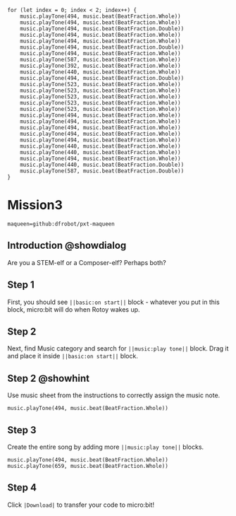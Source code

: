 ```template
for (let index = 0; index < 2; index++) {
    music.playTone(494, music.beat(BeatFraction.Whole))
    music.playTone(494, music.beat(BeatFraction.Whole))
    music.playTone(494, music.beat(BeatFraction.Double))
    music.playTone(494, music.beat(BeatFraction.Whole))
    music.playTone(494, music.beat(BeatFraction.Whole))
    music.playTone(494, music.beat(BeatFraction.Double))
    music.playTone(494, music.beat(BeatFraction.Whole))
    music.playTone(587, music.beat(BeatFraction.Whole))
    music.playTone(392, music.beat(BeatFraction.Whole))
    music.playTone(440, music.beat(BeatFraction.Whole))
    music.playTone(494, music.beat(BeatFraction.Double))
    music.playTone(523, music.beat(BeatFraction.Whole))
    music.playTone(523, music.beat(BeatFraction.Whole))
    music.playTone(523, music.beat(BeatFraction.Whole))
    music.playTone(523, music.beat(BeatFraction.Whole))
    music.playTone(523, music.beat(BeatFraction.Whole))
    music.playTone(494, music.beat(BeatFraction.Whole))
    music.playTone(494, music.beat(BeatFraction.Whole))
    music.playTone(494, music.beat(BeatFraction.Whole))
    music.playTone(494, music.beat(BeatFraction.Whole))
    music.playTone(494, music.beat(BeatFraction.Whole))
    music.playTone(440, music.beat(BeatFraction.Whole))
    music.playTone(440, music.beat(BeatFraction.Whole))
    music.playTone(494, music.beat(BeatFraction.Whole))
    music.playTone(440, music.beat(BeatFraction.Double))
    music.playTone(587, music.beat(BeatFraction.Double))
}
```

# Mission3
```package
maqueen=github:dfrobot/pxt-maqueen
```

## Introduction @showdialog

Are you a STEM-elf or a Composer-elf? Perhaps both?

## Step 1

First, you should see ``||basic:on start||`` block - whatever you put in this block, micro:bit will do when Rotoy wakes up.

## Step 2

Next, find Music category and search for ``||music:play tone||`` block. Drag it and place it inside ``||basic:on start||`` block.

## Step 2 @showhint

Use music sheet from the instructions to correctly assign the music note.

```blocks
music.playTone(494, music.beat(BeatFraction.Whole))
```

## Step 3

Create the entire song by adding more ``||music:play tone||`` blocks.

```blocks
music.playTone(494, music.beat(BeatFraction.Whole))
music.playTone(659, music.beat(BeatFraction.Whole))
```

## Step 4

Click ``|Download|`` to transfer your code to micro:bit!